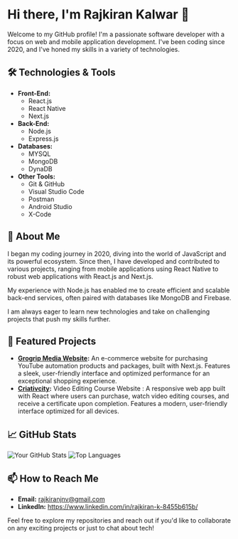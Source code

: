 # Hi there, I'm Rajkiran Kalwar 👋

Welcome to my GitHub profile! I'm a passionate software developer with a focus on web and mobile application development. I've been coding since 2020, and I've honed my skills in a variety of technologies. 

## 🛠️ Technologies & Tools

- **Front-End:** 
  - React.js
  - React Native
  - Next.js
- **Back-End:**
  - Node.js
  - Express.js
- **Databases:**
  - MYSQL
  - MongoDB
  - DynaDB
- **Other Tools:**
  - Git & GitHub
  - Visual Studio Code
  - Postman
  - Android Studio
  - X-Code

## 🚀 About Me

I began my coding journey in 2020, diving into the world of JavaScript and its powerful ecosystem. Since then, I have developed and contributed to various projects, ranging from mobile applications using React Native to robust web applications with React.js and Next.js.

My experience with Node.js has enabled me to create efficient and scalable back-end services, often paired with databases like MongoDB and Firebase.

I am always eager to learn new technologies and take on challenging projects that push my skills further.

## 🌟 Featured Projects

- **[Grogrip Media Website](https://github.com/raj-bhai/grogrip):** An e-commerce website for purchasing YouTube automation products and packages, built with Next.js. Features a sleek, user-friendly interface and optimized performance for an exceptional shopping experience.
- **[Criativcity](https://github.com/raj-bhai/criativicity):** Video Editing Course Website : A responsive web app built with React where users can purchase, watch video editing courses, and receive a certificate upon completion. Features a modern, user-friendly interface optimized for all devices.

## 📈 GitHub Stats

![Your GitHub Stats](https://github-readme-stats.vercel.app/api?username=raj-bhai&show_icons=true&theme=radical)
![Top Languages](https://github-readme-stats.vercel.app/api/top-langs/?username=raj-bhai&layout=compact&theme=radical)

## 📫 How to Reach Me

- **Email:** rajkiranjnv@gmail.com
- **LinkedIn:** https://www.linkedin.com/in/rajkiran-k-8455b615b/

Feel free to explore my repositories and reach out if you'd like to collaborate on any exciting projects or just to chat about tech!
